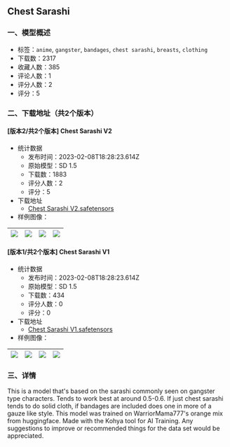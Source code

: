 ## Chest Sarashi
### 一、模型概述

- 标签：`anime`, `gangster`, `bandages`, `chest sarashi`, `breasts`, `clothing`
- 下载数：2317
- 收藏人数：385
- 评论人数：1
- 评分人数：2
- 评分：5

### 二、下载地址（共2个版本）

#### [版本2/共2个版本] Chest Sarashi V2

- 统计数据
  - 发布时间：2023-02-08T18:28:23.614Z
  - 原始模型：SD 1.5
  - 下载数：1883
  - 评分人数：2
  - 评分：5
- 下载地址
  - [Chest Sarashi V2.safetensors](https://civitai.com/api/download/models/8776)
- 样例图像：

| <img src="https://image.civitai.com/xG1nkqKTMzGDvpLrqFT7WA/e479355c-a5f0-4526-d47d-7641af768500/width=450/83788.jpeg" /> | <img src="https://image.civitai.com/xG1nkqKTMzGDvpLrqFT7WA/baa7bd0f-8788-4e9c-81ea-b8a2551bc100/width=450/83787.jpeg" /> | <img src="https://image.civitai.com/xG1nkqKTMzGDvpLrqFT7WA/452c8259-5581-4374-3bc0-3f3f0f980900/width=450/83786.jpeg" /> | <img src="https://image.civitai.com/xG1nkqKTMzGDvpLrqFT7WA/58cf1112-6dc3-4a41-480a-e19b894cb300/width=450/83785.jpeg" /> |
| ---- | ---- | ---- | ---- |

#### [版本1/共2个版本] Chest Sarashi V1

- 统计数据
  - 发布时间：2023-02-08T18:28:23.614Z
  - 原始模型：SD 1.5
  - 下载数：434
  - 评分人数：0
  - 评分：0
- 下载地址
  - [Chest Sarashi V1.safetensors](https://civitai.com/api/download/models/8080)
- 样例图像：

| <img src="https://image.civitai.com/xG1nkqKTMzGDvpLrqFT7WA/adbc2119-5202-4a04-bc69-e8249863e800/width=450/76155.jpeg" /> | <img src="https://image.civitai.com/xG1nkqKTMzGDvpLrqFT7WA/89adf78b-e8d7-40ad-f13a-85bcc7630d00/width=450/76160.jpeg" /> | <img src="https://image.civitai.com/xG1nkqKTMzGDvpLrqFT7WA/7b20c4d8-2aff-434b-77e0-6f7b4536c800/width=450/76159.jpeg" /> | <img src="https://image.civitai.com/xG1nkqKTMzGDvpLrqFT7WA/a7ec3a30-3db3-47ef-39ce-216121725900/width=450/76158.jpeg" /> |
| ---- | ---- | ---- | ---- |


### 三、详情
<p>This is a model that's based on the sarashi commonly seen on gangster type characters. Tends to work best at around 0.5-0.6. If just chest sarashi tends to do solid cloth, if bandages are included does one in more of a gauze like style. This model was trained on WarriorMama777's orange mix from huggingface. Made with the Kohya tool for AI Training. Any suggestions to improve or recommended things for the data set would be appreciated.</p>